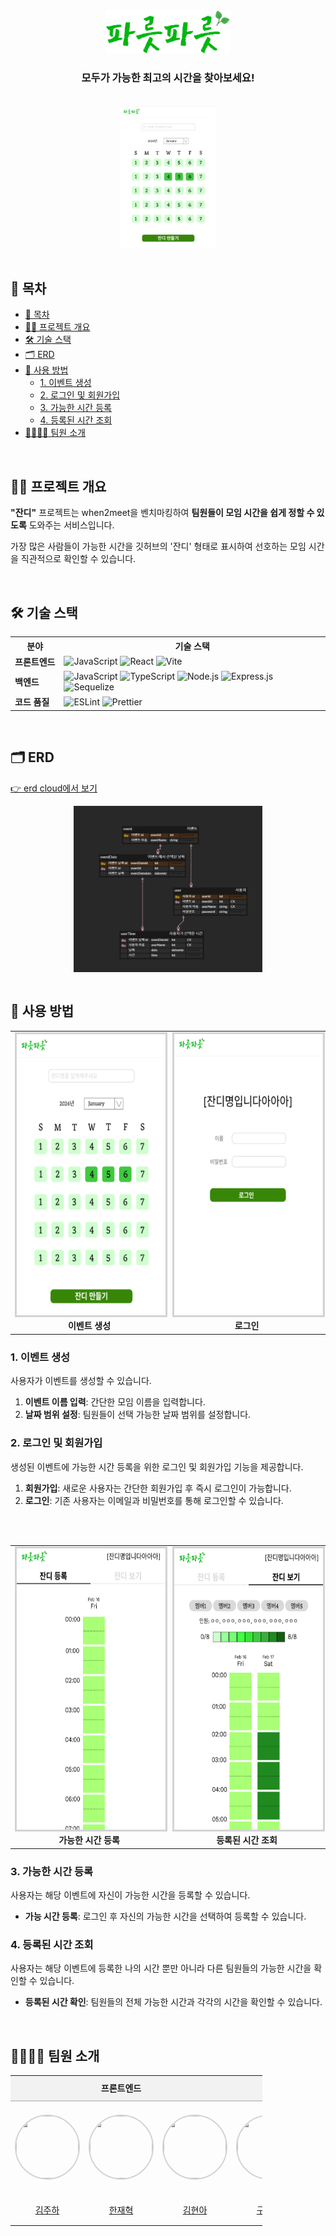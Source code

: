 <div align="center">
  <img src="./misc/로고.png" alt="대표 이미지" width="200" />
  <h3>모두가 가능한 최고의 시간을 찾아보세요!</h3>

  </br>
  
  <a href="https://youtu.be/J1aSaotSOsg">
    <img src="./misc/잔디만들기.png" alt="실행영상" style="width: 30%;" />
  </a>
</div>


</br>

<h2>📄 목차</h2>
<ul>
  <li><a href="#-목차">📄 목차</a></li>
  <li><a href="#-프로젝트-개요">✍🏻 프로젝트 개요</a></li>
  <li><a href="#-기술-스택">🛠 기술 스택</a></li>
  <li><a href="#-erd">🗂 ERD</a></li>
  <li>
    <a href="#-사용-방법">🚀 사용 방법</a>
    <ul>
      <li><a href="#1-이벤트-생성">1. 이벤트 생성</a></li>
      <li><a href="#2-로그인-및-회원가입">2. 로그인 및 회원가입</a></li>
      <li><a href="#3-가능한-시간-등록">3. 가능한 시간 등록</a></li>
      <li><a href="#4-등록된-시간-조회">4. 등록된 시간 조회</a></li>
    </ul>
  </li>
  <li><a href="#-팀원-소개">👨‍👨‍👦‍👦 팀원 소개</a></li>
</ul>

</br>

## ✍🏻 프로젝트 개요

**"잔디"** 프로젝트는 when2meet을 벤치마킹하여 **팀원들이 모임 시간을 쉽게 정할 수 있도록** 도와주는 서비스입니다.

가장 많은 사람들이 가능한 시간을 깃허브의 '잔디' 형태로 표시하여 선호하는 모임 시간을 직관적으로 확인할 수 있습니다.

</br>

## 🛠 기술 스택

<table>
  <tr>
    <th>분야</th>
    <th>기술 스택</th>
  </tr>
  <tr>
    <td style="white-space: nowrap;"><b>프론트엔드</b></td>
    <td>
      <img src="https://img.shields.io/badge/JavaScript-F7DF1E?style=flat&logo=javascript&logoColor=black" alt="JavaScript" />
      <img src="https://img.shields.io/badge/React-61DAFB?style=flat&logo=react&logoColor=white" alt="React" />
      <img src="https://img.shields.io/badge/Vite-646CFF?style=flat&logo=vite&logoColor=white" alt="Vite" />
    </td>
  </tr>
  <tr>
    <td><b>백엔드</b></td>
    <td>
      <img src="https://img.shields.io/badge/JavaScript-F7DF1E?style=flat&logo=javascript&logoColor=black" alt="JavaScript" />
      <img src="https://img.shields.io/badge/TypeScript-007ACC?style=flat&logo=typescript&logoColor=white" alt="TypeScript" />
      <img src="https://img.shields.io/badge/Node.js-43853D?style=flat&logo=node.js&logoColor=white" alt="Node.js" />
      <img src="https://img.shields.io/badge/Express.js-404D59?style=flat&logo=express" alt="Express.js" />
      <img src="https://img.shields.io/badge/Sequelize-3766AB?style=flat&logo=sequelize&logoColor=white" alt="Sequelize" />
    </td>
  </tr>
  <tr>
    <td><b>코드 품질</b></td>
    <td>
      <img src="https://img.shields.io/badge/ESLint-3A33D1?style=flat&logo=eslint&logoColor=white" alt="ESLint" />
      <img src="https://img.shields.io/badge/Prettier-1A2C34?style=flat&logo=prettier&logoColor=F7BA3E" alt="Prettier" />
    </td>
  </tr>
</table>

</br>

## 🗂 ERD

<a href="https://www.erdcloud.com/d/kPKoPRN5DfwFMEi4a" >👉 erd cloud에서 보기</a>

<img src="./misc/파릇파릇erd.png" style="width: 60%; display: block; margin: 0 auto;" alt="erd" />

</br>

## 🚀 사용 방법

<table align="center">
  <tr>
    <td style="text-align: center;">
      <img
        src="./misc/잔디만들기.png"
        alt="잔디만들기"
        style="border: 3px solid lightgrey; width: 300px; height: 450px;"
      /><br />
      <b>이벤트 생성</b>
    </td>
    <td style="text-align: center;">
      <img
        src="./misc/로그인.png"
        alt="로그인 및 회원가입"
        style="border: 3px solid lightgrey; width: 300px; height: 450px;"
      /><br />
      <b>로그인</b>
    </td>
  </tr>
</table>

### 1. 이벤트 생성

사용자가 이벤트를 생성할 수 있습니다.

1. **이벤트 이름 입력**: 간단한 모임 이름을 입력합니다.
2. **날짜 범위 설정**: 팀원들이 선택 가능한 날짜 범위를 설정합니다.

### 2. 로그인 및 회원가입

생성된 이벤트에 가능한 시간 등록을 위한 로그인 및 회원가입 기능을 제공합니다.

1. **회원가입**: 새로운 사용자는 간단한 회원가입 후 즉시 로그인이 가능합니다.
2. **로그인**: 기존 사용자는 이메일과 비밀번호를 통해 로그인할 수 있습니다.

</br>
</br>

<table align="center">
  <tr>
    <td style="text-align: center;">
      <img
        src="./misc/잔디등록.png"
        alt="가능한 시간 등록하기"
        style="border: 3px solid lightgrey; width: 300px; height: 450px;"
      /><br />
      <b>가능한 시간 등록</b>
    </td>
    <td style="text-align: center;">
      <img
        src="./misc/잔디보기.png"
        alt="등록된 시간 보기"
        style="border: 3px solid lightgrey; width: 300px; height: 450px;"
      /><br />
      <b>등록된 시간 조회</b>
    </td>
  </tr>
</table>

### 3. 가능한 시간 등록

사용자는 해당 이벤트에 자신이 가능한 시간을 등록할 수 있습니다.

- **가능 시간 등록**: 로그인 후 자신의 가능한 시간을 선택하여 등록할 수 있습니다.

### 4. 등록된 시간 조회

사용자는 해당 이벤트에 등록한 나의 시간 뿐만 아니라 다른 팀원들의 가능한 시간을 확인할 수 있습니다.

- **등록된 시간 확인**: 팀원들의 전체 가능한 시간과 각각의 시간을 확인할 수 있습니다.

</br>

<h2>👨‍👨‍👦‍👦 팀원 소개</h2>

<table style="border-collapse: collapse; width: 80%;">
  <tr style="background-color: #f2f2f2; height: 40px;">
    <td colspan="3" align="center" style="border-bottom: 2px solid #ccc;"><b>프론트엔드</b></td>
    <td colspan="2" align="center" style="border-bottom: 2px solid #ccc;"><b>백엔드</b></td>
  </tr>
  <tr height="150px">
    <td align="center" width="130px">
      <a href="https://github.com/hayamaster"><img src="https://avatars.githubusercontent.com/u/88622675?v=4" style="border-radius: 50%; width: 100px; height: 100px; border: 2px solid lightgrey;" /></a>
    </td>
    <td align="center" width="130px">
      <a href="https://github.com/andyhan-23"><img src="https://avatars.githubusercontent.com/u/98483125?v=4" style="border-radius: 50%; width: 100px; height: 100px; border: 2px solid lightgrey;" /></a>
    </td>
    <td align="center" width="130px">
      <a><img src="https://avatars.githubusercontent.com/u/68580694?v=4" style="border-radius: 50%; width: 100px; height: 100px; border: 2px solid lightgrey;" /></a>
    </td>
    <td align="center" width="130px">
      <a href="https://github.com/nuyeo"><img src="https://avatars.githubusercontent.com/u/104813592?v=4" style="border-radius: 50%; width: 100px; height: 100px; border: 2px solid lightgrey;" /></a>
    </td>
    <td align="center" width="130px">
      <a href="https://github.com/xEzIxX"><img src="https://avatars.githubusercontent.com/u/128362224?v=4" style="border-radius: 50%; width: 100px; height: 100px; border: 2px solid lightgrey;" /></a>
    </td>
  </tr>
  <tr height="50px">
    <td align="center" width="130px"><a href="https://github.com/hayamaster">김주하</a></td>
    <td align="center" width="130px"><a href="https://github.com/andyhan-23">한재혁</a></td>
    <td align="center" width="130px"><a href="https://github.com/wonhyuna">김현아</a></td>
    <td align="center" width="130px"><a href="https://github.com/nuyeo">구연우</a></td>
    <td align="center" width="130px"><a href="https://github.com/xEzIxX">정예지</a></td>
  </tr>
</table>

</br>
</br>
